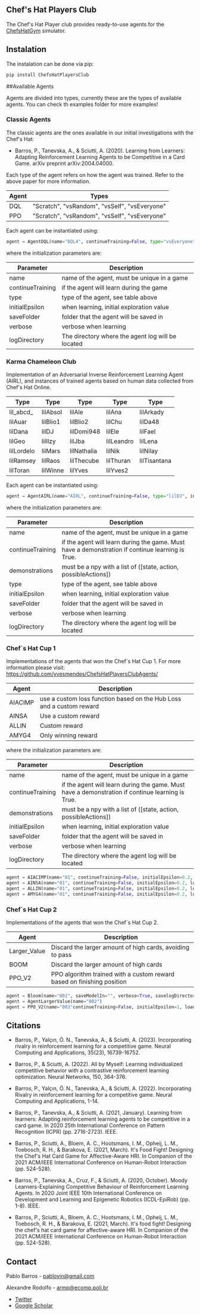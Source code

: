 ## Chef's Hat Players Club

The Chef's Hat Player club provides ready-to-use agents for the [ChefsHatGym]( https://github.com/pablovin/ChefsHatGYM) simulator.

## Instalation

The instalation can be done via pip:

```python
pip install ChefsHatPlayersClub
```

##Available Agents

Agents are divided into types, currently these are the types of available agents. You can check th examples folder for more examples!

### Classic Agents

The classic agents are the ones available in our initial investigations with the Chef's Hat:
- Barros, P., Tanevska, A., & Sciutti, A. (2020). Learning from Learners: Adapting Reinforcement Learning Agents to be Competitive in a Card Game. arXiv preprint arXiv:2004.04000.

Each type of the agent refers on how the agent was trained. Refer to the above paper for more information.

Agent | Types |
------------ | -------------
DQL | "Scratch", "vsRandom", "vsSelf", "vsEveryone" 
PPO | "Scratch", "vsRandom", "vsSelf", "vsEveryone"

Each agent can be instantiated using:

```python
agent = AgentDQL(name="DQL4", continueTraining=False, type="vsEveryone", initialEpsilon=1, verbose=True, logDirectory="")  # training agent
```
where the initialization parameters are:

Parameter | Description |
------------ | -------------
name | name of the agent, must be unique in a game
continueTraining | if the agent will learn during the game
type | type of the agent, see table above
initialEpsilon| when learning, initial exploration value
saveFolder| folder that the agent will be saved in
verbose | verbose when learning
logDirectory | The directory where the agent log will be located


### Karma Chameleon Club

Implementation of an Adversarial Inverse Reinforcement Learning Agent (AIRL), and instances of trained agents based on human data collected from Chef's Hat Online.


| Type | Type | Type     | Type     | Type |
|-----------|----------|------------|------------|-----------|
| lil_abcd_ | lilAbsol | lilAle     | lilAna     | lilArkady |
| lilAuar   | lilBlio1 | lilBlio2   | lilChu     | lilDa48   |
| lilDana   | lilDJ    | lilDomi948 | lilEle     | lilFael   |
| lilGeo    | lilIlzy  | lilJba     | lilLeandro | lilLena   |
| lilLordelo    | lilMars  | lilNathalia     | lilNik | lilNilay   |
| lilRamsey    | lilRaos  | lilThecube     | lilThuran | lilTisantana   |
| lilToran    | lilWinne  | lilYves     | lilYves2 |    |

Each agent can be instantiated using:

```python
agent = AgentAIRL(name="AIRL", continueTraining=False, type="lilDJ", initialEpsilon=1, verbose=True, logDirectory="")  # training agent

```
where the initialization parameters are:

Parameter | Description |
------------ | -------------
name | name of the agent, must be unique in a game
continueTraining | if the agent will learn during the game. Must have a demonstration if continue learning is True.
demonstrations | must be a npy with a list of ([state, action, possibleActions])
type | type of the agent, see table above
initialEpsilon| when learning, initial exploration value
saveFolder| folder that the agent will be saved in
verbose | verbose when learning
logDirectory | The directory where the agent log will be located

### Chef`s Hat Cup 1

Implementations of the agents that won the Chef`s Hat Cup 1. For more information please visit: https://github.com/yvesmendes/ChefsHatPlayersClubAgents/

Agent | Description
------------  | ------------ 
AIACIMP |  use a custom loss function based on the Hub Loss and a custom reward
AINSA | Use a custom reward
ALLIN | Custom reward
AMYG4 | Only winning reward

where the initialization parameters are:

Parameter | Description |
------------ | -------------
name | name of the agent, must be unique in a game
continueTraining | if the agent will learn during the game. Must have a demonstration if continue learning is True.
demonstrations | must be a npy with a list of ([state, action, possibleActions])
initialEpsilon| when learning, initial exploration value
saveFolder| folder that the agent will be saved in
verbose | verbose when learning
logDirectory | The directory where the agent log will be located

```python
agent = AIACIMP(name="01", continueTraining=False, initialEpsilon=0.2, loadNetwork="", saveFolder="", verbose=True, logDirectory=logDirectory)
agent = AINSA(name="01", continueTraining=False, initialEpsilon=0.2, loadNetwork="", saveFolder="", verbose=True, logDirectory=logDirectory)
agent = ALLIN(name="01", continueTraining=False, initialEpsilon=0.2, loadNetwork="", saveFolder="", verbose=True, logDirectory=logDirectory)
agent = AMYG4(name="01", continueTraining=False, initialEpsilon=0.2, loadNetwork="", saveFolder="", verbose=True, logDirectory=logDirectory)
```

### Chef`s Hat Cup 2

Implementations of the agents that won the Chef`s Hat Cup 2. 

Agent | Description
------------  | ------------ 
Larger_Value |  Discard the larger amount of high cards, avoiding to pass
BOOM | Discard the larger amount of high cards
PPO_V2 | PPO algorithm trained with a custom reward based on finishing position



```python
agent = Bloom(name="001", saveModelIn="", verbose=True, savelogDirectory=logDirectory)
agent = AgentLargerValue(name="002")
agent = PPO_V2(name="003"continueTraining=False, initialEpsilon=1, loadNetwork="", saveFolder="", verbose=False, logDirectory=logDirectory)
```



## Citations

- Barros, P., Yalçın, Ö. N., Tanevska, A., & Sciutti, A. (2023). Incorporating rivalry in reinforcement learning for a competitive game. Neural Computing and Applications, 35(23), 16739-16752.

- Barros, P., & Sciutti, A. (2022). All by Myself: Learning individualized competitive behavior with a contrastive reinforcement learning optimization. Neural Networks, 150, 364-376.

- Barros, P., Yalçın, Ö. N., Tanevska, A., & Sciutti, A. (2022). Incorporating Rivalry in reinforcement learning for a competitive game. Neural Computing and Applications, 1-14.

- Barros, P., Tanevska, A., & Sciutti, A. (2021, January). Learning from learners: Adapting reinforcement learning agents to be competitive in a card game. In 2020 25th International Conference on Pattern Recognition (ICPR) (pp. 2716-2723). IEEE.

- Barros, P., Sciutti, A., Bloem, A. C., Hootsmans, I. M., Opheij, L. M., Toebosch, R. H., & Barakova, E. (2021, March). It's Food Fight! Designing the Chef's Hat Card Game for Affective-Aware HRI. In Companion of the 2021 ACM/IEEE International Conference on Human-Robot Interaction (pp. 524-528).

- Barros, P., Tanevska, A., Cruz, F., & Sciutti, A. (2020, October). Moody Learners-Explaining Competitive Behaviour of Reinforcement Learning Agents. In 2020 Joint IEEE 10th International Conference on Development and Learning and Epigenetic Robotics (ICDL-EpiRob) (pp. 1-8). IEEE.

- Barros, P., Sciutti, A., Bloem, A. C., Hootsmans, I. M., Opheij, L. M., Toebosch, R. H., & Barakova, E. (2021, March). It's food fight! Designing the chef's hat card game for affective-aware HRI. In Companion of the 2021 ACM/IEEE International Conference on Human-Robot Interaction (pp. 524-528).


## Contact

Pablo Barros - pablovin@gmail.com

Alexandre Rodolfo - armp@ecomp.poli.br

- [Twitter](https://twitter.com/PBarros_br)
- [Google Scholar](https://scholar.google.com/citations?user=LU9tpkMAAAAJ)
